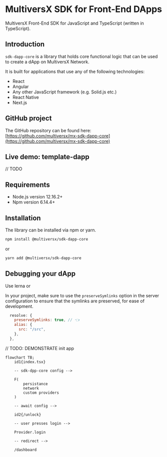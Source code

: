 # MultiversX SDK for Front-End DApps

MultiversX Front-End SDK for JavaScript and TypeScript (written in TypeScript).

## Introduction

`sdk-dapp-core` is a library that holds core functional logic that can be used to create a dApp on MultiversX Network.

It is built for applications that use any of the following technologies:
- React
- Angular
- Any other JavaScript framework (e.g. Solid.js etc.)
- React Native
- Next.js

## GitHub project
The GitHub repository can be found here: [https://github.com/multiversx/mx-sdk-dapp-core](https://github.com/multiversx/mx-sdk-dapp-core)

## Live demo: template-dapp
// TODO

## Requirements
- Node.js version 12.16.2+
- Npm version 6.14.4+

## Installation

The library can be installed via npm or yarn.

```bash
npm install @multiversx/sdk-dapp-core
```

or

```bash
yarn add @multiversx/sdk-dapp-core
```

## Debugging your dApp

Use lerna or

In your project, make sure to use the `preserveSymlinks` option in the server configuration to ensure that the symlinks are preserved, for ease of development.

``` js
  resolve: {
    preserveSymlinks: true, // 👈
    alias: {
      src: "/src",
    },
  },
```

// TODO: DEMONSTRATE init app


```mermaid
flowchart TB;
    id1{index.tsx} 
    
    -- sdk-dpp-core config --> 
    
    F(
        persistance
        network
        custom providers
    )
        
    -- await config --> 
    
    id2{/unlock}  
    
    -- user presses login --> 
    
    Provider.login

    -- redirect --> 
    
    /dashboard
```
